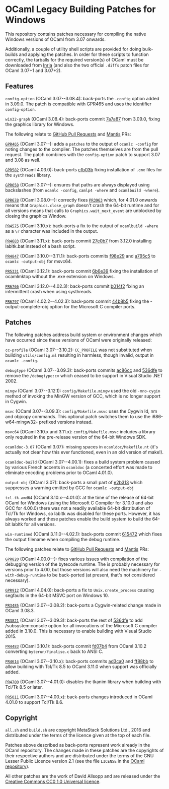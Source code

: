 # OCaml Legacy Building Patches for Windows

This repository contains patches necessary for compiling the native Windows versions of OCaml from 3.07 onwards.

Additionally, a couple of utility shell scripts are provided for doing bulk-builds and applying the patches. In order for these scripts to function correctly, the tarballs for the required version(s) of OCaml must be downloaded from [Inria](http://caml.inria.fr/pub/distrib) (and also the two official `.diffs` patch files for OCaml 3.07+1 and 3.07+2).

## Features

`config-option` (OCaml 3.07--3.08.4): back-ports the `-config` option added in 3.09.0. The patch is compatible with GPR465 and uses the identifier `config-option`.

`win32-graph` (OCaml 3.08.4): back-ports commit [7a7a87](https://github.com/ocaml/ocaml/commit/7a7a87) from 3.09.0, fixing the graphics library for Windows.

The following relate to [GitHub Pull Requests](https://github.com/ocaml/ocaml/pulls) and [Mantis](http://caml.inria.fr/mantis) PRs:

[`GPR465`](https://github.com/ocaml/ocaml/pull/465) (OCaml 3.07--): adds a `patches` to the output of `ocamlc -config` for noting changes to the compiler. The patches themselves are from the pull request. The patch combines with the `config-option` patch to support 3.07 and 3.08 as well.

[`GPR582`](https://github.com/ocaml/ocaml/pull/582) (OCaml 4.03.0): back-ports [cfb03b](https://github.com/ocaml/ocaml/commit/cfb03b)  fixing installation of `.cmx` files for the `systhreads` library.

[`GPR658`](https://github.com/ocaml/ocaml/pull/658) (OCaml 3.07--): ensures that paths are always displayed using backslashes (from `ocamlc -config`, `camlp4 -where` and `ocamlbuild -where`).

[`GPR678`](https://github.com/ocaml/ocaml/pull/678) (OCaml 3.08.0--): correctly fixes [`PR3963`](http://caml.inria.fr/mantis/view.php?id=3963) which, for 4.01.0 onwards means that `Graphics.close_graph` doesn't crash the 64-bit runtime and for all versions means that calls to `Graphics.wait_next_event` are unblocked by closing the graphics Window.

[`PR4575`](http://caml.inria.fr/mantis/view.php?id=4575) (OCaml 3.10.x): back-ports a fix to the output of `ocamlbuild -where` as a `\r` character was included in the output.

[`PR4683`](http://caml.inria.fr/mantis/view.php?id=4683) (OCaml 3.11.x): back-ports commit [27e0b7](https://github.com/ocaml/ocaml/commit/27e0b7) from 3.12.0 installing labltk.bat instead of a bash script.

[`PR4847`](http://caml.inria.fr/mantis/view.pho?id=4847) (OCaml 3.10.0--3.11.1): back-ports commits [f98e29](https://github.com/ocaml/ocaml/commit/f98e29) and [a795c5](https://github.com/ocaml/ocaml/commit/a795c5) to `ocamlc -output-obj` for msvc64.

[`PR5331`](http://caml.inria.fr/mantis/view.pho?id=5331) (OCaml 3.12.1): back-ports commit [6b6e39](https://github.com/ocaml/ocaml/commit/6b6e39) fixing the installation of ocamlmktop without the .exe extension on Windows.

[`PR6766`](http://caml.inria.fr/mantis/view.pho?id=6766) (OCaml 3.12.0--4.02.3): back-ports commit [b014f2](https://github.com/ocaml/ocaml/commit/b014f2) fixing an intermittent crash when using systhreads.

[`PR6797`](http://caml.inria.fr/mantis/view.pho?id=6766) (OCaml 4.02.2--4.02.3): back-ports commit [44b8b5](https://github.com/ocaml/ocaml/commit/44b8b5) fixing the -output-complete-obj option for the Microsoft C compiler ports.

## Patches

The following patches address build system or environment changes which have occurred since these versions of OCaml were originally released:

`cc-profile` (OCaml 3.07--3.10.2): `CC_PROFILE` was not substituted when building `utils/config.ml` resulting in harmless, though invalid, output in `ocamlc -config`.

`debugtype` (OCaml 3.07--3.09.3): back-ports commits [ac86cc](https://github.com/ocaml/ocaml/commit/ac86cc) and [536dfe](https://github.com/ocaml/ocaml/commit/536dfe) to remove the `/debugtype:cv` which ceased to be support in Visual Studio .NET 2002.

`mingw` (OCaml 3.07--3.12.1): `config/Makefile.mingw` used the old `-mno-cygin` method of invoking the MinGW version of GCC, which is no longer support in Cygwin.

`msvc` (OCaml 3.07--3.09.3): `config/Makefile.msvc` uses the Cygwin ld, nm and objcopy commands. This optional patch switches them to use the i686-w64-mingw32- prefixed versions instead.

`msvc64` (OCaml 3.10.x and 3.11.x): `config/Makefile.msvc` includes a library only required in the pre-release version of the 64-bit Windows SDK.

`ocamldoc-3.07` (OCaml 3.07): missing spaces in `ocamldoc/Makefile.nt` (it's actually not clear how this ever functioned, even in an old version of make!).

`ocamldoc-build` (OCaml 3.07--4.00.1): fixes a build system problem caused by various French accents in `ocamldoc` (a concerted effort was made to eliminate encoding problems prior to OCaml 4.01.0).

`output-obj` (OCaml 3.07): back-ports a small part of [e2b313](https://github.com/ocaml/ocaml/commit/e2b313) which suppresses a warning emitted by GCC for `ocamlc -output-obj`

`tcl-tk-amd64` (OCaml 3.10.x--4.01.0): at the time of the release of 64-bit OCaml for Windows (using the Microsoft C Compiler for 3.10.0 and also GCC for 4.00.0) there was not a readily available 64-bit distribution of Tcl/Tk for Windows, so labltk was disabled for these ports. However, it has always worked and these patches enable the build system to build the 64-bit labltk for all versions.

`win-runtimed` (OCaml 3.11.0--4.02.1): back-ports commit [615472](https://github.com/ocaml/ocaml/commit/615472) which fixes the output filename when compiling the debug runtime.

The following patches relate to [GitHub Pull Requests](https://github.com/ocaml/ocaml/pulls) and [Mantis](http://caml.inria.fr/mantis) PRs:

[`GPR820`](https://github.com/ocaml/ocaml/pull/820) (OCaml 4.00.0--): fixes various issues with compilation of the debugging version of the bytecode runtime. The is probably necessary for versions prior to 4.00, but those versions will also need the machinery for `-with-debug-runtime` to be back-ported (at present, that's not considered necessary).

[`GPR912`](https://github.com/ocaml/ocaml/pull/912) (OCaml 4.04.0): back-ports a fix to `Unix.create_process` causing segfaults in the 64-bit MSVC port on Windows 10.

[`PR3485`](http://caml.inria.fr/mantis/view.php?id=3485) (OCaml 3.07--3.08.2): back-ports a Cygwin-related change made in OCaml 3.08.3.

[`PR3821`](http://caml.inria.fr/mantis/view.php?id=3821) (OCaml 3.07--3.09.3): back-ports the rest of [536dfe](https://github.com/ocaml/ocaml/commit/536dfe) to add /subsystem:console option for all invocations of the Microsoft C compiler added in 3.10.0. This is necessary to enable building with Visual Studio 2015.

[`PR4483`](http://caml.inria.fr/mantis/view.php?id=4483) (OCaml 3.10.1): back-ports commit [fd07b4](https://github.com/ocaml/ocaml/commit/fd07b4) from OCaml 3.10.2 converting `byterun/finalise.c` back to ANSI C.

[`PR4614`](http://caml.inria.fr/mantis/view.php?id=4614) (OCaml 3.07--3.10.x): back-ports commits [ad3ca0](https://github.com/ocaml/ocaml/commit/ad3ca0) and [ff88bb](https://github.com/ocaml/ocaml/commit/ff88bb) to allow building with Tcl/Tk 8.5 to OCaml 3.11.0 when support was officially added.

[`PR4700`](http://caml.inria.fr/mantis/view.php?id=4700) (OCaml 3.07--4.01.0): disables the tkanim library when building with Tcl/Tk 8.5 or later.

[`PR5011`](http://caml.inria.fr/mantis/view.php?id=5011) (OCaml 3.07--4.00.x): back-ports changes introduced in OCaml 4.01.0 to support Tcl/Tk 8.6.

## Copyright

`all.sh` and `build.sh` are copyright MetaStack Solutions Ltd., 2016 and distributed under the terms of the licence given at the top of each file.

Patches above described as back-ports represent work already in the OCaml repository. The changes made in these patches are the copyrights of their respective authors and are distributed under the terms of the GNU Lesser Public Licence version 2.1 (see the file `LICENSE` in the [OCaml repository](https://github.com/ocaml/ocaml/blob/trunk/LICENSE)).

All other patches are the work of David Allsopp and are released under the [Creative Commons CC0 1.0 Universal licence](https://creativecommons.org/publicdomain/zero/1.0/).
